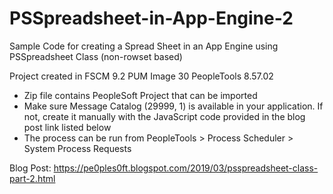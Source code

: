 # PSSpreadsheet-in-App-Engine-2
Sample Code for creating a Spread Sheet in an App Engine using PSSpreadsheet Class (non-rowset based)

Project created in FSCM 9.2 PUM Image 30 PeopleTools 8.57.02
- Zip file contains PeopleSoft Project that can be imported
- Make sure Message Catalog (29999, 1) is available in your application. If not, create it manually with the JavaScript code provided in the blog post link listed below
- The process can be run from PeopleTools > Process Scheduler > System Process Requests

Blog Post: https://pe0ples0ft.blogspot.com/2019/03/psspreadsheet-class-part-2.html

